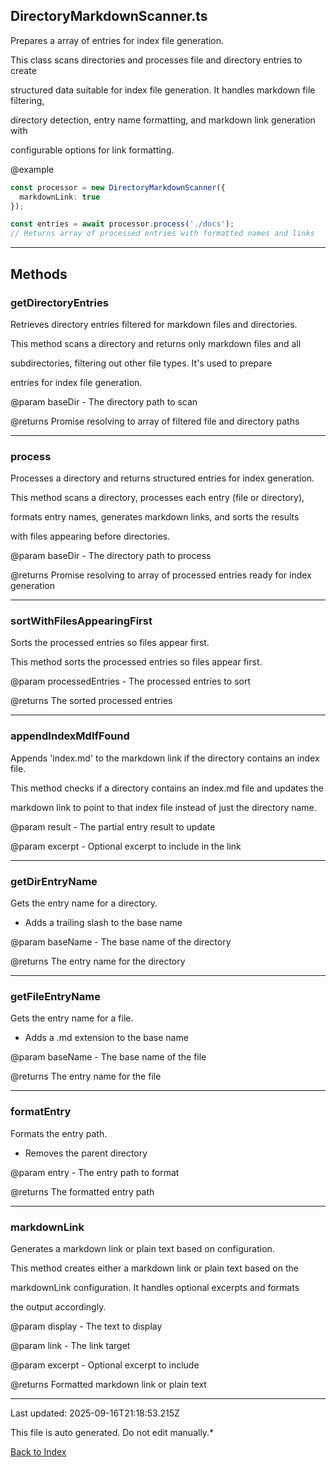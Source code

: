 ## DirectoryMarkdownScanner.ts





 Prepares a array of entries for index file generation.



 This class scans directories and processes file and directory entries to create

 structured data suitable for index file generation. It handles markdown file filtering,

 directory detection, entry name formatting, and markdown link generation with

 configurable options for link formatting.



 @example

 ```typescript
 const processor = new DirectoryMarkdownScanner({
   markdownLink: true
 });

 const entries = await processor.process('./docs');
 // Returns array of processed entries with formatted names and links
 ```
 



---



## Methods



### **getDirectoryEntries**

 Retrieves directory entries filtered for markdown files and directories.



 This method scans a directory and returns only markdown files and all

 subdirectories, filtering out other file types. It's used to prepare

 entries for index file generation.



 @param baseDir - The directory path to scan

 @returns Promise resolving to array of filtered file and directory paths

 



---



### **process**

 Processes a directory and returns structured entries for index generation.



 This method scans a directory, processes each entry (file or directory),

 formats entry names, generates markdown links, and sorts the results

 with files appearing before directories.



 @param baseDir - The directory path to process

 @returns Promise resolving to array of processed entries ready for index generation

 



---



### **sortWithFilesAppearingFirst**

 Sorts the processed entries so files appear first.



 This method sorts the processed entries so files appear first.



 @param processedEntries - The processed entries to sort

 @returns The sorted processed entries

 



---



### **appendIndexMdIfFound**

 Appends 'index.md' to the markdown link if the directory contains an index file.



 This method checks if a directory contains an index.md file and updates the

 markdown link to point to that index file instead of just the directory name.



 @param result - The partial entry result to update

 @param excerpt - Optional excerpt to include in the link

 



---



### **getDirEntryName**

 Gets the entry name for a directory.

 - Adds a trailing slash to the base name



 @param baseName - The base name of the directory

 @returns The entry name for the directory

 



---



### **getFileEntryName**

 Gets the entry name for a file.

 - Adds a .md extension to the base name



 @param baseName - The base name of the file

 @returns The entry name for the file

 



---



### **formatEntry**

 Formats the entry path.

 - Removes the parent directory



 @param entry - The entry path to format

 @returns The formatted entry path

 



---



### **markdownLink**

 Generates a markdown link or plain text based on configuration.



 This method creates either a markdown link or plain text based on the

 markdownLink configuration. It handles optional excerpts and formats

 the output accordingly.



 @param display - The text to display

 @param link - The link target

 @param excerpt - Optional excerpt to include

 @returns Formatted markdown link or plain text

 



---



Last updated: 2025-09-16T21:18:53.215Z



This file is auto generated. Do not edit manually.*



[Back to Index](./index.md)